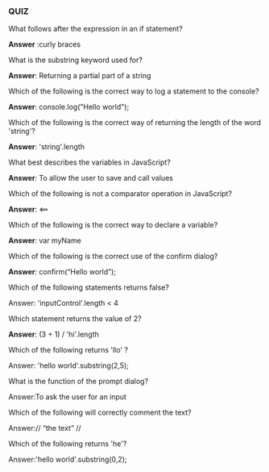 ### QUIZ

What follows after the expression in an if statement?

**Answer** :curly braces

What is the substring keyword used for?

**Answer**: Returning a partial part of a string

Which of the following is the correct way to log a statement to the console?

**Answer**: console.log\("Hello world"\);

Which of the following is the correct way of returning the length of the word 'string'?

**Answer**: 'string'.length

What best describes the variables in JavaScript?

**Answer**: To allow the user to save and call values

Which of the following is not a comparator operation in JavaScript?

**Answer**: &lt;==

Which of the following is the correct way to declare a variable?

**Answer**: var myName

Which of the following is the correct use of the confirm dialog?

**Answer**: confirm\(“Hello world”\);

Which of the following statements returns false?

Answer: 'inputControl'.length &lt; 4

Which statement returns the value of 2?

**Answer**: \(3 + 1\) \/ 'hi'.length

Which of the following returns 'llo' ?

Answer: 'hello world'.substring\(2,5\);

What is the function of the prompt dialog?

Answer:To ask the user for an input

Which of the following will correctly comment the text?

Answer:\/\/ “the text” \/\/

Which of the following returns 'he'?

Answer:'hello world'.substring\(0,2\);

